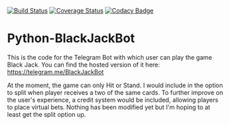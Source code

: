 
[![Build Status](https://github.com/d-Rickyy-b/Python-BlackJackBot/actions/workflows/python-lint-test.yml/badge.svg)](https://github.com/d-Rickyy-b/Python-BlackJackBot/actions/workflows/python-lint-test.yml)
[![Coverage Status](https://coveralls.io/repos/github/d-Rickyy-b/Python-BlackJackBot/badge.svg?branch=rebuild)](https://coveralls.io/github/d-Rickyy-b/Python-BlackJackBot?branch=rebuild)
[![Codacy Badge](https://app.codacy.com/project/badge/Grade/12996d68fc0f436085221ac6b1f525f9)](https://www.codacy.com/manual/d-Rickyy-b/Python-BlackJackBot?utm_source=github.com&amp;utm_medium=referral&amp;utm_content=d-Rickyy-b/Python-BlackJackBot&amp;utm_campaign=Badge_Grade)

# Python-BlackJackBot

This is the code for the Telegram Bot with which user can play the game Black Jack. 
You can find the hosted version of it here: https://telegram.me/BlackJackBot

At the moment, the game can only Hit or Stand. I would include in the option to split when player receives a two of the same cards. To further improve on the user's experience, a credit system would be included, allowing players to place virtual bets. Nothing has been modified yet but I'm hoping to at least get the split option up.

